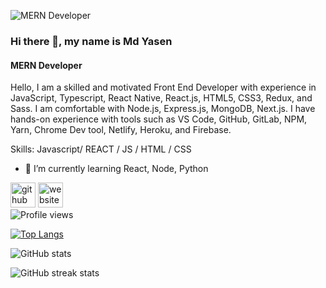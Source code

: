 ![MERN Developer](https://i.ibb.co/HB8NsJk/Version-control-cuate-1.png)

### Hi there 👋, my name is Md Yasen
#### MERN Developer

Hello, I am a skilled and motivated Front End Developer with experience in JavaScript, Typescript, React Native, React.js, HTML5, CSS3, Redux, and Sass. I am comfortable with Node.js, Express.js, MongoDB, Next.js. I have hands-on experience with tools such as VS Code, GitHub, GitLab, NPM, Yarn, Chrome Dev tool, Netlify, Heroku, and Firebase.

Skills: Javascript/ REACT / JS / HTML / CSS

- 🌱 I’m currently learning React, Node, Python 


[<img src='https://cdn.jsdelivr.net/npm/simple-icons@3.0.1/icons/github.svg' alt='github' height='40'>](https://github.com/mdyasenrafe)  [<img src='https://cdn.jsdelivr.net/npm/simple-icons@3.0.1/icons/icloud.svg' alt='website' height='40'>](https://mdyasenrafe.netlify.app/)  
![Profile views](https://gpvc.arturio.dev/mdyasenrafe)  

[![Top Langs](https://github-readme-stats.vercel.app/api/top-langs/?username=mdyasenrafe)](https://github.com/anuraghazra/github-readme-stats)

![GitHub stats](https://github-readme-stats.vercel.app/api?username=mdyasenrafe&show_icons=true&count_private=true)  

![GitHub streak stats](https://github-readme-streak-stats.herokuapp.com/?user=mdyasenrafe)  
